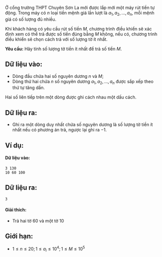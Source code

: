 Ở cổng trường THPT Chuyên Sơn La mới được lắp mới một máy rút tiền tự động. Trong máy có $n$ loại tiền mệnh giá lần lượt là $a_1, a_2, …, a_n$, mỗi mệnh giá có số lượng đủ nhiều.

Khi khách hàng có yêu cầu rút số tiền $M$, chương trình điều khiển sẽ xác định xem có thể trả được số tiền đúng bằng $M$ không, nếu có, chương trình điều khiển sẽ chọn cách trả với số lượng tờ ít nhất.

**Yêu cầu:** Hãy tính số lượng tờ tiền ít nhất để trả số tiền $M$.

## Dữ liệu vào:
- Dòng đầu chứa hai số nguyên dương $n$ và $M$;
- Dòng thứ hai chứa $n$ số nguyên dương $a_1, a_2, …, a_n$ được sắp xếp theo thứ tự tăng dần.

Hai số liên tiếp trên một dòng được ghi cách nhau một dấu cách.

## Dữ liệu ra:
- Ghi ra một dòng duy nhất chứa số nguyên dương là số lượng tờ tiền ít nhất nếu có phương án trả, ngược lại ghi ra $-1$.

## Ví dụ:
#### Dữ liệu vào:
```
3 130
10 60 100
```

## Dữ liệu ra:
```
3
```

#### Giải thích:
- Trả hai tờ $60$ và một tờ $10$

## Giới hạn:
- $1 ≤ n ≤ 20; 1 ≤ a_i ≤ 10^4; 1 ≤ M ≤ 10^5$ 
